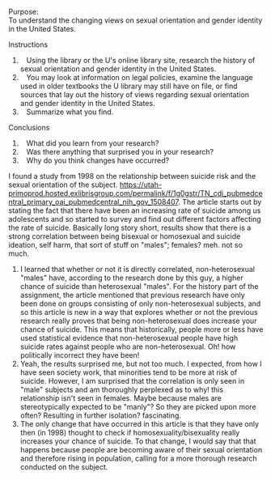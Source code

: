 Purpose:  
To understand the changing views on sexual orientation and gender identity in the United States. 

Instructions  
1.    Using the library or the U's online library site, research the history of sexual orientation and gender identity in the United States.   
2.    You may look at information on legal policies, examine the language used in older textbooks the U library may still have on file, or find sources that lay out the history of views regarding sexual orientation and gender identity in the United States.   
3.    Summarize what you find. 

Conclusions  
1.    What did you learn from your research?   
2.    Was there anything that surprised you in your research?   
3.    Why do you think changes have occurred?

I found a study from 1998 on the relationship between suicide risk and the sexual orientation of the subject. https://utah-primoprod.hosted.exlibrisgroup.com/permalink/f/1g0gstr/TN_cdi_pubmedcentral_primary_oai_pubmedcentral_nih_gov_1508407. The article starts out by stating the fact that there have been an increasing rate of suicide among us adolescents and so started to survey and find out different factors affecting the rate of suicide. Basically long story short, results show that there is a strong correlation between being bisexual or homosexual and suicide ideation, self harm, that sort of stuff on "males"; females? meh. not so much.

1. I learned that whether or not it is directly correlated, non-heterosexual "males" have, according to the research done by this guy, a higher chance of suicide than heterosexual "males". For the history part of the assignment, the article mentioned that previous research have only been done on groups consisting of only non-heterosexual subjects, and so this article is new in a way that explores whether or not the previous research really proves that being non-heterosexual does increase your chance of suicide. This means that historically, people more or less have used statistical evidence that non-heterosexual people have high suicide rates against people who are non-heterosexual. Oh! how politically incorrect they have been!
2. Yeah, the results surprised me, but not too much. I expected, from how I have seen society work, that minorities tend to be more at risk of suicide. However, I am surprised that the correlation is only seen in "male" subjects and am thoroughly perplexed as to why! this relationship isn't seen in females. Maybe because males are stereotypically expected to be "manly"? So they are picked upon more often? Resulting in further isolation? fascinating.
3. The only change that have occurred in this article is that they have only then (in 1998) thought to check if homosexuality/bisexuality really increases your chance of suicide. To that change, I would say that that happens because people are becoming aware of their sexual orientation and therefore rising in population, calling for a more thorough research conducted on the subject.